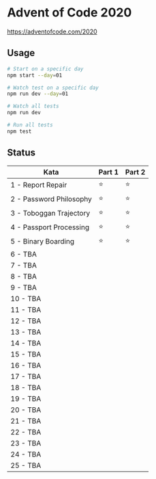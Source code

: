 # Advent of Code 2020

https://adventofcode.com/2020

## Usage

```bash
# Start on a specific day
npm start --day=01

# Watch test on a specific day
npm run dev --day=01

# Watch all tests
npm run dev

# Run all tests
npm test
```

## Status

| Kata                    | Part 1 | Part 2 |
|-------------------------|--------|--------|
| 1 - Report Repair       | ⭐️      | ⭐️     |
| 2 - Password Philosophy | ⭐️      | ⭐️     |
| 3 - Toboggan Trajectory | ⭐️      | ⭐️     |
| 4 - Passport Processing | ⭐️      | ⭐️     |
| 5 - Binary Boarding     | ⭐️      | ⭐️     |
| 6 - TBA                 |        |        |
| 7 - TBA                 |        |        |
| 8 - TBA                 |        |        |
| 9 - TBA                 |        |        |
| 10 - TBA                |        |        |
| 11 - TBA                |        |        |
| 12 - TBA                |        |        |
| 13 - TBA                |        |        |
| 14 - TBA                |        |        |
| 15 - TBA                |        |        |
| 16 - TBA                |        |        |
| 17 - TBA                |        |        |
| 18 - TBA                |        |        |
| 19 - TBA                |        |        |
| 20 - TBA                |        |        |
| 21 - TBA                |        |        |
| 22 - TBA                |        |        |
| 23 - TBA                |        |        |
| 24 - TBA                |        |        |
| 25 - TBA                |        |        |